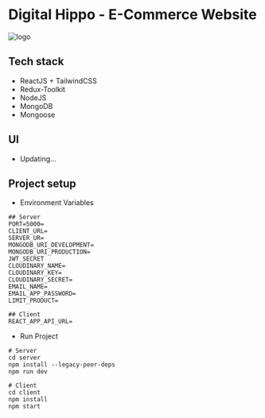 # Digital Hippo - E-Commerce Website

![logo](https://res.cloudinary.com/ltnkiet/image/upload/v1701678858/DigitalHippo/thumb/ksz51aexjnujqw78l5qg.jpg)


## Tech stack

- ReactJS + TailwindCSS
- Redux-Toolkit
- NodeJS
- MongoDB
- Mongoose

## UI

- Updating...

## Project setup

- Environment Variables

```
## Server
PORT=5000=
CLIENT_URL=
SERVER_UR= 
MONGODB_URI_DEVELOPMENT=
MONGODB_URI_PRODUCTION=
JWT_SECRET
CLOUDINARY_NAME=
CLOUDINARY_KEY=
CLOUDINARY_SECRET=
EMAIL_NAME=
EMAIL_APP_PASSWORD=
LIMIT_PRODUCT=

## Client
REACT_APP_API_URL= 
```

- Run Project

```
# Server
cd server
npm install --legacy-peer-deps
npm run dev

# Client
cd client
npm install
npm start

```
